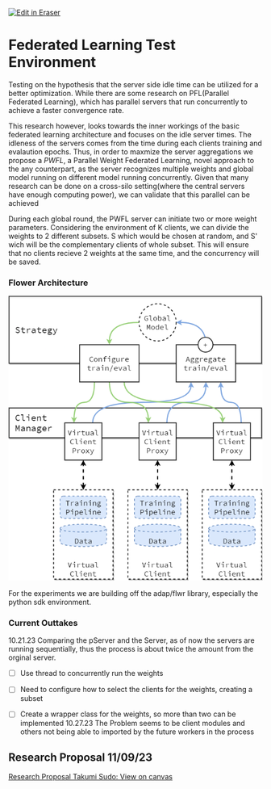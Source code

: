 <p><a target="_blank" href="https://app.eraser.io/workspace/I6cZQSI0T1GLRu3oYoJp" id="edit-in-eraser-github-link"><img alt="Edit in Eraser" src="https://firebasestorage.googleapis.com/v0/b/second-petal-295822.appspot.com/o/images%2Fgithub%2FOpen%20in%20Eraser.svg?alt=media&amp;token=968381c8-a7e7-472a-8ed6-4a6626da5501"></a></p>

# Federated Learning Test Environment
Testing on the hypothesis that the server side idle time can be utilized for a better optimization.
While there are some research on PFL(Parallel Federated Learning), which has parallel servers that run concurrently to achieve
a faster convergence rate.

This research however, looks towards the inner workings of the basic federated learning architecture and focuses on the idle
server times. The idleness of the servers comes from the time during each clients training and evalaution epochs. Thus, in order to maxmize the
server aggregations we propose a _PWFL_, a Parallel Weight Federated Learning, novel approach to the any counterpart, as the server
recognizes multiple weights and global model running on different model running concurrently. Given that many research can be done
on a cross-silo setting(where the central servers have enough computing power), we can validate that this parallel can be achieved

During each global round, the PWFL server can initiate two or more weight parameters.
Considering the environment of K clients, we can divide the weights to 2 different subsets. S which would be chosen at random, and S' wich will be the complementary clients of whole subset.
This will ensure that no clients recieve 2 weights at the same time, and the concurrency will be saved.

### Flower Architecture
![Alt text](./img/flwr_image.png "")

For the experiments we are building off the adap/flwr library, especially the
python sdk environment. 

### Current Outtakes
10.21.23
Comparing the pServer and the Server, as of now the servers are running sequentially, thus the process is about twice the amount from
the orginal server.

- [ ] Use thread to concurrently run the weights
- [ ] Need to configure how to select the clients for the weights, creating a subset
- [ ] Create a wrapper class for the weights, so more than two can be implemented
10.27.23
The Problem seems to be client modules and others not being able to imported by the future workers in the process 







## Research Proposal 11/09/23
[﻿Research Proposal Takumi Sudo: View on canvas](https://app.eraser.io/workspace/vvNaQPP5WrZE52aa4gdQ) 




<!--- Eraser file: https://app.eraser.io/workspace/I6cZQSI0T1GLRu3oYoJp --->